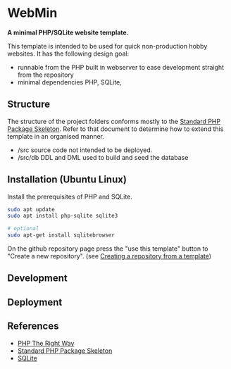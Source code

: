 # WebMin

**A minimal PHP/SQLite website template.**

This template is intended to be used for quick non-production hobby websites. It has the following design goal:

* runnable from the PHP built in webserver to ease development straight from the repository
* minimal dependencies PHP,  SQLite, 

## Structure

The structure of the project folders conforms mostly to the  [Standard PHP Package Skeleton](https://github.com/php-pds/skeleton). Refer to that document to determine how to extend this template in an organised manner.

* /src source code not intended to be deployed. 
* /src/db DDL and DML used to build and seed the database

## Installation (Ubuntu Linux)

Install the prerequisites of PHP and SQLite.

```sh
sudo apt update
sudo apt install php-sqlite sqlite3

# optional
sudo apt-get install sqlitebrowser
```

On the github repository page press the "use this template" button to "Create a new repository". (see [Creating a repository from a template](https://docs.github.com/en/repositories/creating-and-managing-repositories/creating-a-repository-from-a-template#creating-a-repository-from-a-template))

## Development

## Deployment

## References

* [PHP The Right Way](https://phptherightway.com/)
* [Standard PHP Package Skeleton](https://github.com/php-pds/skeleton)
* [SQLite](https://www.sqlite.org/)